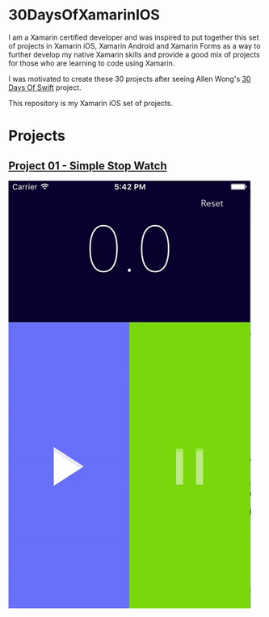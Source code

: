 # 30DaysOfXamarinIOS

I am a Xamarin certified developer and was inspired to put together this set of projects in Xamarin iOS, Xamarin Android and Xamarin Forms as a way to further develop my native Xamarin skills and provide a good mix of projects for those who are learning to code using Xamarin.

I was motivated to create these 30 projects after seeing Allen Wong's [30 Days Of Swift](https://github.com/allenwong/30DaysofSwift) project.

This repository is my Xamarin iOS set of projects.

# Projects

## [Project 01 - Simple Stop Watch](https://github.com/rjcollingham/30DaysOfXamarinIOS/tree/master/Project_01_SimpleStopWatch)

![Simple Stop Watch iOS](https://github.com/rjcollingham/30DaysOfXamarinIOS/blob/master/Screenshots/01iOS.gif)
